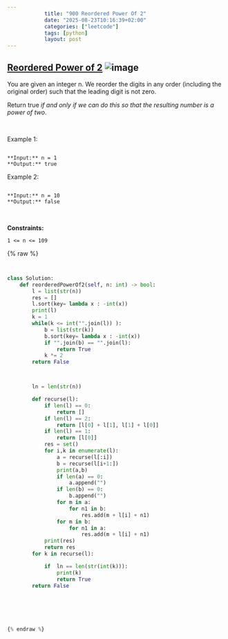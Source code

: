 ```yaml
---
            title: "900 Reordered Power Of 2"
            date: "2025-08-23T10:16:39+02:00"
            categories: ["leetcode"]
            tags: [python]
            layout: post
---
```

            
## [Reordered Power of 2](https://leetcode.com/problems/reordered-power-of-2) ![image](https://img.shields.io/badge/Difficulty-Medium-orange)

You are given an integer n. We reorder the digits in any order (including the original order) such that the leading digit is not zero.

Return true *if and only if we can do this so that the resulting number is a power of two*.

 

Example 1:

```

**Input:** n = 1
**Output:** true

```

Example 2:

```

**Input:** n = 10
**Output:** false

```

 

**Constraints:**

	1 <= n <= 109

{% raw %}


```python


class Solution:
    def reorderedPowerOf2(self, n: int) -> bool:
        l = list(str(n))
        res = []
        l.sort(key= lambda x : -int(x))
        print(l)
        k = 1
        while(k <= int("".join(l)) ):
            b = list(str(k))
            b.sort(key= lambda x : -int(x))
            if "".join(b) == "".join(l):
                return True
            k *= 2
        return False



        ln = len(str(n))

        def recurse(l):
            if len(l) == 0:
                return []
            if len(l) == 2:
                return [l[0] + l[1], l[1] + l[0]]
            if len(l) == 1:
                return [l[0]]
            res = set()
            for i,k in enumerate(l):
                a = recurse(l[:i])
                b = recurse(l[i+1:])
                print(a,b)
                if len(a) == 0:
                    a.append("")
                if len(b) == 0:
                    b.append("")
                for m in a:
                    for n1 in b:
                        res.add(m + l[i] + n1)
                for m in b:
                    for n1 in a:
                        res.add(m + l[i] + n1)
            print(res)
            return res
        for k in recurse(l):

            if  ln == len(str(int(k))):
                print(k)
                return True
        return False
        


        


{% endraw %}
```
